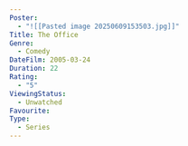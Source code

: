 ```yaml
---
Poster:
  - "![[Pasted image 20250609153503.jpg]]"
Title: The Office
Genre:
  - Comedy
DateFilm: 2005-03-24
Duration: 22
Rating:
  - "5"
ViewingStatus:
  - Unwatched
Favourite: 
Type:
  - Series
---
```

